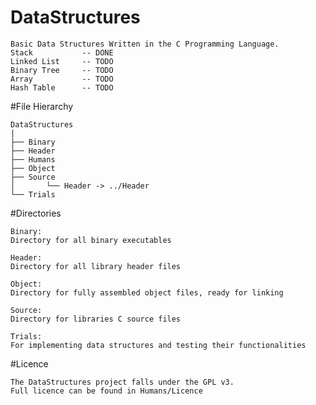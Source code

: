 # DataStructures

    Basic Data Structures Written in the C Programming Language.
    Stack           -- DONE
    Linked List     -- TODO
    Binary Tree     -- TODO
    Array           -- TODO
    Hash Table      -- TODO


#File Hierarchy

    DataStructures
    |
    ├── Binary
    ├── Header
    ├── Humans
    ├── Object
    ├── Source
    │       └── Header -> ../Header
    └── Trials


#Directories

    Binary:
    Directory for all binary executables

    Header:
    Directory for all library header files

    Object:
    Directory for fully assembled object files, ready for linking

    Source:
    Directory for libraries C source files

    Trials:
    For implementing data structures and testing their functionalities


#Licence

    The DataStructures project falls under the GPL v3.
    Full licence can be found in Humans/Licence

